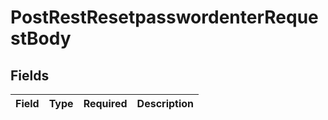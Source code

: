 # PostRestResetpasswordenterRequestBody


## Fields

| Field       | Type        | Required    | Description |
| ----------- | ----------- | ----------- | ----------- |